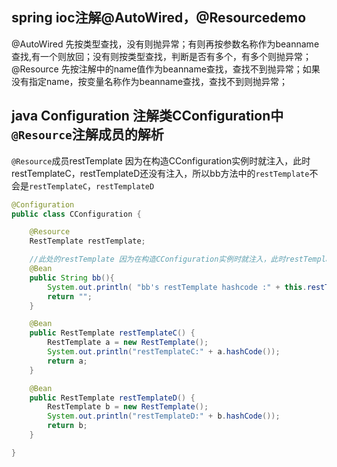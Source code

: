 
## spring ioc注解@AutoWired，@Resourcedemo

@AutoWired 先按类型查找，没有则抛异常；有则再按参数名称作为beanname查找,有一个则放回；没有则按类型查找，判断是否有多个，有多个则抛异常；
@Resource  先按注解中的name值作为beanname查找，查找不到抛异常；如果没有指定name，按变量名称作为beanname查找，查找不到则抛异常；



## java Configuration 注解类CConfiguration中`@Resource`注解成员的解析

`@Resource`成员restTemplate 因为在构造CConfiguration实例时就注入，此时restTemplateC，restTemplateD还没有注入，所以bb方法中的`restTemplate`不会是`restTemplateC`，`restTemplateD`

```java
@Configuration
public class CConfiguration {

    @Resource
    RestTemplate restTemplate;

    //此处的restTemplate 因为在构造CConfiguration实例时就注入，此时restTemplateC，restTemplateD还没有注入
    @Bean
    public String bb(){
        System.out.println( "bb's restTemplate hashcode :" + this.restTemplate.hashCode());
        return "";
    }

    @Bean
    public RestTemplate restTemplateC() {
        RestTemplate a = new RestTemplate();
        System.out.println("restTemplateC:" + a.hashCode());
        return a;
    }

    @Bean
    public RestTemplate restTemplateD() {
        RestTemplate b = new RestTemplate();
        System.out.println("restTemplateD:" + b.hashCode());
        return b;
    }

}
```
